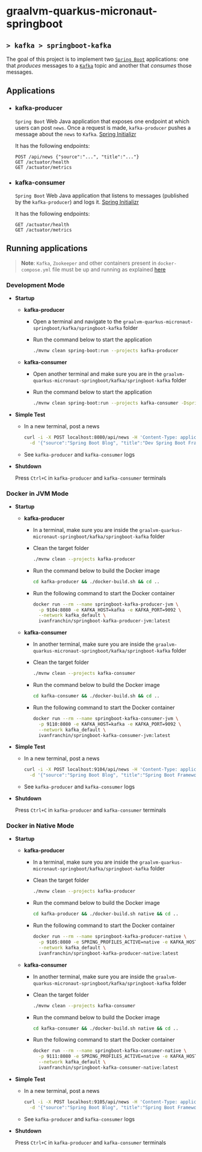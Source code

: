 # graalvm-quarkus-micronaut-springboot
## `> kafka > springboot-kafka`

The goal of this project is to implement two [`Spring Boot`](https://docs.spring.io/spring-boot/docs/current/reference/htmlsingle/) applications: one that _produces_ messages to a [`Kafka`](https://kafka.apache.org/) topic and another that _consumes_ those messages.

## Applications

- ### kafka-producer

  `Spring Boot` Web Java application that exposes one endpoint at which users can post `news`. Once a request is made, `kafka-producer` pushes a message about the `news` to `Kafka`. [Spring Initializr](https://start.spring.io/#!type=maven-project&language=java&platformVersion=3.4.4&packaging=jar&jvmVersion=17&groupId=com.ivanfranchin&artifactId=springboot-kafka-producer&name=springboot-kafka-producer&description=Demo%20project%20for%20Spring%20Boot&packageName=com.ivanfranchin.springboot-kafka-producer&dependencies=webflux,actuator,validation,native,kafka)

  It has the following endpoints:
  ```text
  POST /api/news {"source":"...", "title":"..."}
  GET /actuator/health
  GET /actuator/metrics
  ```

- ### kafka-consumer

  `Spring Boot` Web Java application that listens to messages (published by the `kafka-producer`) and logs it. [Spring Initializr](https://start.spring.io/#!type=maven-project&language=java&platformVersion=3.4.4&packaging=jar&jvmVersion=17&groupId=com.ivanfranchin&artifactId=springboot-kafka-consumer&name=springboot-kafka-consumer&description=Demo%20project%20for%20Spring%20Boot&packageName=com.ivanfranchin.springboot-kafka-consumer&dependencies=webflux,actuator,native,kafka)

  It has the following endpoints:
  ```text
  GET /actuator/health
  GET /actuator/metrics
  ```

## Running applications

> **Note**: `Kafka`, `Zookeeper` and other containers present in `docker-compose.yml` file must be up and running as explained [here](https://github.com/ivangfr/graalvm-quarkus-micronaut-springboot/tree/master/kafka#start-environment)

### Development Mode

- **Startup**

  - **kafka-producer**

    - Open a terminal and navigate to the `graalvm-quarkus-micronaut-springboot/kafka/springboot-kafka` folder

    - Run the command below to start the application
      ```bash
      ./mvnw clean spring-boot:run --projects kafka-producer
      ```

  - **kafka-consumer**

    - Open another terminal and make sure you are in the `graalvm-quarkus-micronaut-springboot/kafka/springboot-kafka` folder

    - Run the command below to start the application
      ```bash
      ./mvnw clean spring-boot:run --projects kafka-consumer -Dspring-boot.run.jvmArguments="-Dserver.port=8081"
      ```

- **Simple Test**

  - In a new terminal, post a news
    ```bash
    curl -i -X POST localhost:8080/api/news -H 'Content-Type: application/json' \
      -d '{"source":"Spring Boot Blog", "title":"Dev Spring Boot Framework"}'
    ```

  - See `kafka-producer` and `kafka-consumer` logs

- **Shutdown**

  Press `Ctrl+C` in `kafka-producer` and `kafka-consumer` terminals

### Docker in JVM Mode

- **Startup**

  - **kafka-producer**

    - In a terminal, make sure you are inside the `graalvm-quarkus-micronaut-springboot/kafka/springboot-kafka` folder

    - Clean the target folder
      ```bash
      ./mvnw clean --projects kafka-producer
      ```

    - Run the command below to build the Docker image
      ```bash
      cd kafka-producer && ./docker-build.sh && cd ..
      ```

    - Run the following command to start the Docker container
      ```bash
      docker run --rm --name springboot-kafka-producer-jvm \
        -p 9104:8080 -e KAFKA_HOST=kafka -e KAFKA_PORT=9092 \
        --network kafka_default \
        ivanfranchin/springboot-kafka-producer-jvm:latest
      ```

  - **kafka-consumer**

    - In another terminal, make sure you are inside the `graalvm-quarkus-micronaut-springboot/kafka/springboot-kafka` folder

    - Clean the target folder
      ```bash
      ./mvnw clean --projects kafka-consumer
      ```

    - Run the command below to build the Docker image
      ```bash
      cd kafka-consumer && ./docker-build.sh && cd ..
      ```

    - Run the following command to start the Docker container
      ```bash
      docker run --rm --name springboot-kafka-consumer-jvm \
        -p 9110:8080 -e KAFKA_HOST=kafka -e KAFKA_PORT=9092 \
        --network kafka_default \
        ivanfranchin/springboot-kafka-consumer-jvm:latest
      ```

- **Simple Test**

  - In a new terminal, post a news
    ```bash
    curl -i -X POST localhost:9104/api/news -H 'Content-Type: application/json' \
      -d '{"source":"Spring Boot Blog", "title":"Spring Boot Framework"}'
    ```

  - See `kafka-producer` and `kafka-consumer` logs

- **Shutdown**

  Press `Ctrl+C` in `kafka-producer` and `kafka-consumer` terminals

### Docker in Native Mode

- **Startup**

  - **kafka-producer**

    - In a terminal, make sure you are inside the `graalvm-quarkus-micronaut-springboot/kafka/springboot-kafka` folder

    - Clean the target folder
      ```bash
      ./mvnw clean --projects kafka-producer
      ```

    - Run the command below to build the Docker image
      ```bash
      cd kafka-producer && ./docker-build.sh native && cd ..
      ```

    - Run the following command to start the Docker container
      ```bash
      docker run --rm --name springboot-kafka-producer-native \
        -p 9105:8080 -e SPRING_PROFILES_ACTIVE=native -e KAFKA_HOST=kafka -e KAFKA_PORT=9092 \
        --network kafka_default \
        ivanfranchin/springboot-kafka-producer-native:latest
      ```

  - **kafka-consumer**

    - In another terminal, make sure you are inside the `graalvm-quarkus-micronaut-springboot/kafka/springboot-kafka` folder

    - Clean the target folder
      ```bash
      ./mvnw clean --projects kafka-consumer
      ```

    - Run the command below to build the Docker image
      ```bash
      cd kafka-consumer && ./docker-build.sh native && cd ..
      ```

    - Run the following command to start the Docker container
      ```bash
      docker run --rm --name springboot-kafka-consumer-native \
        -p 9111:8080 -e SPRING_PROFILES_ACTIVE=native -e KAFKA_HOST=kafka -e KAFKA_PORT=9092 \
        --network kafka_default \
        ivanfranchin/springboot-kafka-consumer-native:latest
      ```

- **Simple Test**

  - In a new terminal, post a news
    ```bash
    curl -i -X POST localhost:9105/api/news -H 'Content-Type: application/json' \
      -d '{"source":"Spring Boot Blog", "title":"Spring Boot Framework & GraalVM"}'
    ```

  - See `kafka-producer` and `kafka-consumer` logs

- **Shutdown**

  Press `Ctrl+C` in `kafka-producer` and `kafka-consumer` terminals

